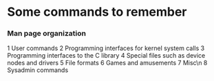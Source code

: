 # Some commands to remember

### Man page organization
1	User commands
2 Programming interfaces for kernel system calls
3 Programming interfaces to the C library
4 Special files such as device nodes and drivers
5 File formats
6 Games and amusements
7 Misc\n
8 Sysadmin commands

